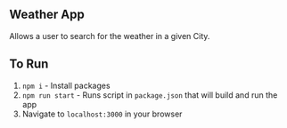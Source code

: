 ## Weather App

Allows a user to search for the weather in a given City.

## To Run

1. `npm i` - Install packages
2. `npm run start` - Runs script in `package.json` that will build and run the app
3. Navigate to `localhost:3000` in your browser
